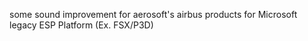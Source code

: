 some sound improvement for aerosoft's airbus products for Microsoft legacy ESP Platform (Ex. FSX/P3D)
